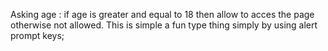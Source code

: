 Asking age : if age is greater and equal to 18 then allow to acces the page otherwise not allowed. This is simple a fun type thing simply by using alert prompt keys;

